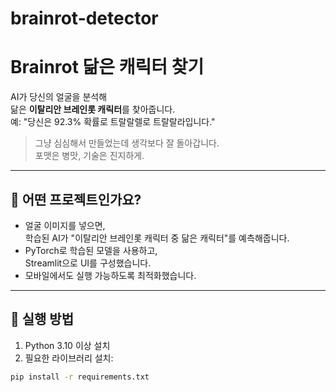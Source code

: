 # brainrot-detector
# Brainrot 닮은 캐릭터 찾기

AI가 당신의 얼굴을 분석해  
닮은 **이탈리안 브레인롯 캐릭터**를 찾아줍니다.  
예: "당신은 92.3% 확률로 트랄랄렐로 트랄랄라입니다."

> 그냥 심심해서 만들었는데 생각보다 잘 돌아갑니다.  
> 포맷은 병맛, 기술은 진지하게.

---

## 🧪 어떤 프로젝트인가요?

- 얼굴 이미지를 넣으면,  
  학습된 AI가 "이탈리안 브레인롯 캐릭터 중 닮은 캐릭터"를 예측해줍니다.
- PyTorch로 학습된 모델을 사용하고,  
  Streamlit으로 UI를 구성했습니다.
- 모바일에서도 실행 가능하도록 최적화했습니다.

---

## 🚀 실행 방법

1. Python 3.10 이상 설치
2. 필요한 라이브러리 설치:

```bash
pip install -r requirements.txt

